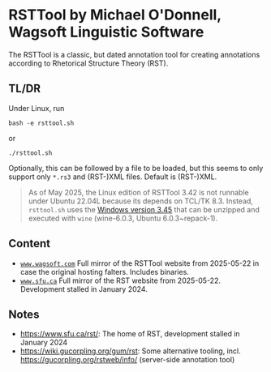 # RSTTool by Michael O'Donnell, Wagsoft Linguistic Software

The RSTTool is a classic, but dated annotation tool for creating annotations according to Rhetorical Structure Theory (RST).

## TL/DR

Under Linux, run 

	bash -e rsttool.sh

or

	./rsttool.sh

Optionally, this can be followed by a file to be loaded, but this seems to only support only `*.rs3`  and (RST-)XML files. Default is (RST-)XML.

> As of May 2025, the Linux edition of RSTTool 3.42 is not runnable under Ubuntu 22.04L because its depends on TCL/TK 8.3.
> Instead, `rsttool.sh` uses the [Windows version 3.45](./www.wagsoft.com/RSTTool/RSTTool345Install.exe) that can be unzipped and executed with `wine` (wine-6.0.3, Ubuntu 6.0.3~repack-1).

## Content

- [`www.wagsoft.com`](./www.wagsoft.com) Full mirror of the RSTTool website from 2025-05-22 in case the original hosting falters. Includes binaries.
- [`www.sfu.ca`](./www.sfu.ca) Full mirror of the RST website from 2025-05-22. Development stalled in January 2024.

## Notes

- https://www.sfu.ca/rst/: The home of RST, development stalled in January 2024
- https://wiki.gucorpling.org/gum/rst: Some alternative tooling, incl. https://gucorpling.org/rstweb/info/ (server-side annotation tool)